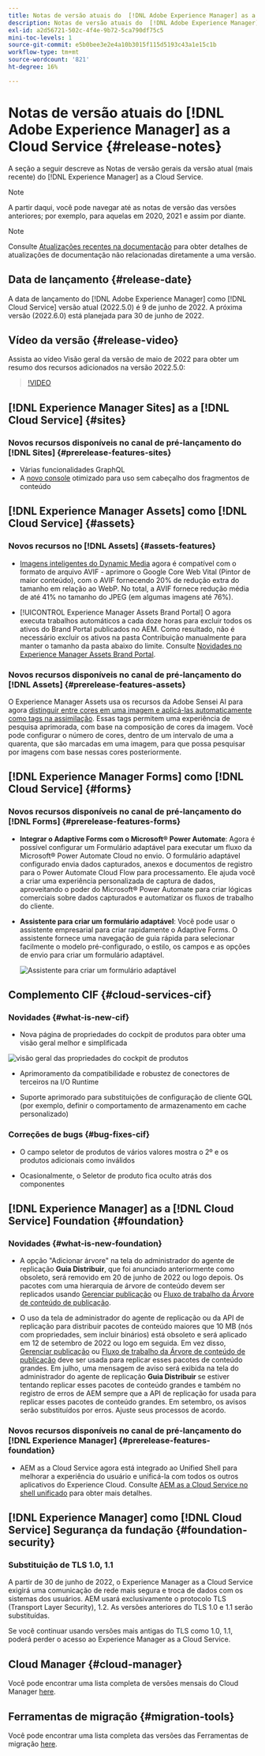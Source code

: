 ```yaml
---
title: Notas de versão atuais do  [!DNL Adobe Experience Manager] as a Cloud Service.
description: Notas de versão atuais do  [!DNL Adobe Experience Manager] as a Cloud Service.
exl-id: a2d56721-502c-4f4e-9b72-5ca790df75c5
mini-toc-levels: 1
source-git-commit: e5b0bee3e2e4a10b3015f115d5193c43a1e15c1b
workflow-type: tm+mt
source-wordcount: '821'
ht-degree: 16%

---
```



# Notas de versão atuais do [!DNL Adobe Experience Manager] as a Cloud Service {#release-notes}

A seção a seguir descreve as Notas de versão gerais da versão atual (mais recente) do [!DNL Experience Manager] as a Cloud Service.

>[!NOTE]
>
>A partir daqui, você pode navegar até as notas de versão das versões anteriores; por exemplo, para aquelas em 2020, 2021 e assim por diante.

>[!NOTE]
>
>Consulte [Atualizações recentes na documentação](https://experienceleague.adobe.com/docs/experience-manager-release-information/aem-release-updates/doc-updates/documentation-updates.html?lang=pt-BR) para obter detalhes de atualizações de documentação não relacionadas diretamente a uma versão.

## Data de lançamento {#release-date}

A data de lançamento do [!DNL Adobe Experience Manager] como [!DNL Cloud Service] versão atual (2022.5.0) é 9 de junho de 2022.
A próxima versão (2022.6.0) está planejada para 30 de junho de 2022.

## Vídeo da versão {#release-video}

Assista ao vídeo Visão geral da versão de maio de 2022 para obter um resumo dos recursos adicionados na versão 2022.5.0:

>[!VIDEO](https://video.tv.adobe.com/v/343321/?quality=12)

## [!DNL Experience Manager Sites] as a [!DNL Cloud Service] {#sites}

### Novos recursos disponíveis no canal de pré-lançamento do [!DNL Sites] {#prerelease-features-sites}

* Várias funcionalidades GraphQL
* A [novo console](/help/headless/content-fragments/content-fragment-console.md) otimizado para uso sem cabeçalho dos fragmentos de conteúdo

## [!DNL Experience Manager Assets] como [!DNL Cloud Service] {#assets}

### Novos recursos no [!DNL Assets] {#assets-features}

* [Imagens inteligentes do Dynamic Media](https://medium.com/adobetech/one-solution-fits-all-smart-imaging-with-aem-dynamic-media-be690b62df9f) agora é compatível com o formato de arquivo AVIF - aprimore o Google Core Web Vital (Pintor de maior conteúdo), com o AVIF fornecendo 20% de redução extra do tamanho em relação ao WebP. No total, a AVIF fornece redução média de até 41% no tamanho do JPEG (em algumas imagens até 76%).

* [!UICONTROL Experience Manager Assets Brand Portal] O agora executa trabalhos automáticos a cada doze horas para excluir todos os ativos do Brand Portal publicados no AEM. Como resultado, não é necessário excluir os ativos na pasta Contribuição manualmente para manter o tamanho da pasta abaixo do limite. Consulte [Novidades no Experience Manager Assets Brand Portal](https://experienceleague.adobe.com/docs/experience-manager-brand-portal/using/introduction/whats-new.html).

### Novos recursos disponíveis no canal de pré-lançamento do [!DNL Assets] {#prerelease-features-assets}

O Experience Manager Assets usa os recursos da Adobe Sensei AI para agora [distinguir entre cores em uma imagem e aplicá-las automaticamente como tags na assimilação](../../assets/color-tag-images.md). Essas tags permitem uma experiência de pesquisa aprimorada, com base na composição de cores da imagem. Você pode configurar o número de cores, dentro de um intervalo de uma a quarenta, que são marcadas em uma imagem, para que possa pesquisar por imagens com base nessas cores posteriormente.


## [!DNL Experience Manager Forms] como [!DNL Cloud Service] {#forms}

### Novos recursos disponíveis no canal de pré-lançamento do [!DNL Forms] {#prerelease-features-forms}

* **Integrar o Adaptive Forms com o Microsoft® Power Automate**: Agora é possível configurar um Formulário adaptável para executar um fluxo da Microsoft® Power Automate Cloud no envio. O formulário adaptável configurado envia dados capturados, anexos e documentos de registro para o Power Automate Cloud Flow para processamento. Ele ajuda você a criar uma experiência personalizada de captura de dados, aproveitando o poder do Microsoft® Power Automate para criar lógicas comerciais sobre dados capturados e automatizar os fluxos de trabalho do cliente.

* **Assistente para criar um formulário adaptável**: Você pode usar o assistente empresarial para criar rapidamente o Adaptive Forms. O assistente fornece uma navegação de guia rápida para selecionar facilmente o modelo pré-configurado, o estilo, os campos e as opções de envio para criar um formulário adaptável.

   ![Assistente para criar um formulário adaptável](/help/release-notes/assets/wizard.png)

## Complemento CIF {#cloud-services-cif}

### Novidades {#what-is-new-cif}

* Nova página de propriedades do cockpit de produtos para obter uma visão geral melhor e simplificada

![visão geral das propriedades do cockpit de produtos](/help/assets/CIF/product_cockpit_properties_overview.png)

* Aprimoramento da compatibilidade e robustez de conectores de terceiros na I/O Runtime

* Suporte aprimorado para substituições de configuração de cliente GQL (por exemplo, definir o comportamento de armazenamento em cache personalizado)

### Correções de bugs {#bug-fixes-cif}

* O campo seletor de produtos de vários valores mostra o 2º e os produtos adicionais como inválidos

* Ocasionalmente, o Seletor de produto fica oculto atrás dos componentes

## [!DNL Experience Manager] as a [!DNL Cloud Service] Foundation {#foundation}

### Novidades {#what-is-new-foundation}

* A opção &quot;Adicionar árvore&quot; na tela do administrador do agente de replicação **Guia Distribuir**, que foi anunciado anteriormente como obsoleto, será removido em 20 de junho de 2022 ou logo depois. Os pacotes com uma hierarquia de árvore de conteúdo devem ser replicados usando [Gerenciar publicação](/help/operations/replication.md#manage-publication) ou [Fluxo de trabalho da Árvore de conteúdo de publicação](/help/operations/replication.md#publish-content-tree-workflow).

* O uso da tela de administrador do agente de replicação ou da API de replicação para distribuir pacotes de conteúdo maiores que 10 MB (nós com propriedades, sem incluir binários) está obsoleto e será aplicado em 12 de setembro de 2022 ou logo em seguida. Em vez disso, [Gerenciar publicação](/help/operations/replication.md#manage-publication) ou [Fluxo de trabalho da Árvore de conteúdo de publicação](/help/operations/replication.md#publish-content-tree-workflow) deve ser usada para replicar esses pacotes de conteúdo grandes. Em julho, uma mensagem de aviso será exibida na tela do administrador do agente de replicação **Guia Distribuir** se estiver tentando replicar esses pacotes de conteúdo grandes e também no registro de erros de AEM sempre que a API de replicação for usada para replicar esses pacotes de conteúdo grandes. Em setembro, os avisos serão substituídos por erros. Ajuste seus processos de acordo.

### Novos recursos disponíveis no canal de pré-lançamento do [!DNL Experience Manager] {#prerelease-features-foundation}

* AEM as a Cloud Service agora está integrado ao Unified Shell para melhorar a experiência do usuário e unificá-la com todos os outros aplicativos do Experience Cloud. Consulte [AEM as a Cloud Service no shell unificado](/help/overview/aem-cloud-service-on-unified-shell.md) para obter mais detalhes.

## [!DNL Experience Manager] como [!DNL Cloud Service] Segurança da fundação {#foundation-security}

### Substituição de TLS 1.0, 1.1

A partir de 30 de junho de 2022, o Experience Manager as a Cloud Service exigirá uma comunicação de rede mais segura e troca de dados com os sistemas dos usuários. AEM usará exclusivamente o protocolo TLS (Transport Layer Security), 1.2. As versões anteriores do TLS 1.0 e 1.1 serão substituídas.

Se você continuar usando versões mais antigas do TLS como 1.0, 1.1, poderá perder o acesso ao Experience Manager as a Cloud Service.

## Cloud Manager {#cloud-manager}

Você pode encontrar uma lista completa de versões mensais do Cloud Manager [here](/help/implementing/cloud-manager/release-notes-cloud-manager/release-notes-cm-current.md).

## Ferramentas de migração {#migration-tools}

Você pode encontrar uma lista completa das versões das Ferramentas de migração [here](/help/journey-migration/release-notes/release-notes-migration-tools-current.md).
